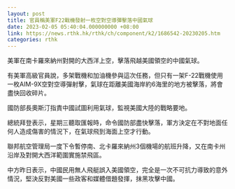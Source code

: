 ```yaml
---
layout: post
title: 官員稱美軍F22戰機發射一枚空對空導彈擊落中國氣球
date: 2023-02-05 05:40:04.000000000 +08:00
link: https://news.rthk.hk/rthk/ch/component/k2/1686542-20230205.htm
categories: rthk
---
```


美軍在南卡羅來納州對開的大西洋上空，擊落飛越美國領空的中國氣球。

有美軍高級官員說，多架戰機和加油機參與這次任務，但只有一架F-22戰機使用一枚AIM-9X空對空導彈射擊，氣球在距離美國海岸約6海里的地方被擊落，將會盡快回收碎片。

國防部長奧斯汀指責中國試圖利用氣球，監視美國大陸的戰略要地。

總統拜登表示，星期三聽取匯報時，命令國防部盡快擊落，軍方決定在不對地面任何人造成傷害的情況下，在氣球飛到海面上空才行動。

聯邦航空管理局一度下令暫停南、北卡羅來納州3個機場的航班升降，又在南卡州沿岸及對開大西洋範圍實施禁飛區。

中方昨日表示，中國民用無人飛艇誤入美國領空，完全是一次不可抗力導致的意外情況，堅決反對美國一些政客和媒體借題發揮，抹黑攻擊中國。
